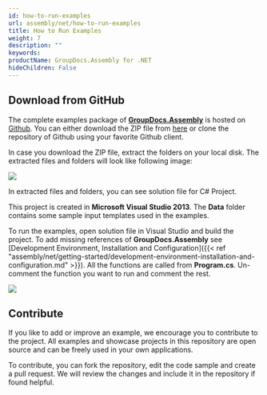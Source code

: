 ```yaml
---
id: how-to-run-examples
url: assembly/net/how-to-run-examples
title: How to Run Examples
weight: 7
description: ""
keywords: 
productName: GroupDocs.Assembly for .NET
hideChildren: False
---
```

## Download from GitHub

The complete examples package of **[GroupDocs.Assembly](https://apireference.groupdocs.com/net/assembly)** is hosted on [Github](https://github.com/groupdocsassembly/GroupDocs_Assembly_NET). You can either download the ZIP file from [here](https://github.com/groupdocsassembly/GroupDocs_Assembly_NET/archive/master.zip) or clone the repository of Github using your favorite Github client.

In case you download the ZIP file, extract the folders on your local disk. The extracted files and folders will look like following image:

![](https://github.com/groupdocs-assembly/GroupDocs.Assembly-for-.NET/blob/master/Examples/Data/Screenshots/Windows%20Explorer.png?raw=true)

In extracted files and folders, you can see solution file for C# Project.

This project is created in **Microsoft Visual Studio 2013**. The **Data** folder contains some sample input templates used in the examples.

To run the examples, open solution file in Visual Studio and build the project. To add missing references of **GroupDocs.Assembly** see [Development Environment, Installation and Configuration]({{< ref "assembly/net/getting-started/development-environment-installation-and-configuration.md" >}}). All the functions are called from **Program.cs**. Un-comment the function you want to run and comment the rest.

![](https://github.com/groupdocsassembly/GroupDocs_Assembly_NET/blob/master/Examples/Data/Screenshots/program.PNG?raw=true)

## Contribute

If you like to add or improve an example, we encourage you to contribute to the project. All examples and showcase projects in this repository are open source and can be freely used in your own applications.

To contribute, you can fork the repository, edit the code sample and create a pull request. We will review the changes and include it in the repository if found helpful.
